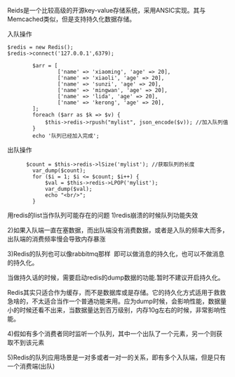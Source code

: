 Reids是一个比较高级的开源key-value存储系统，采用ANSIC实现。其与Memcached类似，但是支持持久化数据存储。

入队操作


```
$redis = new Redis(); 
$redis->connect('127.0.0.1',6379); 

        $arr = [
                ['name' => 'xiaoming', 'age' => 20],
                ['name' => 'xiaoli', 'age' => 20],
                ['name' => 'sunzi', 'age' => 20],
                ['name' => 'mingwan', 'age' => 20],
                ['name' => 'lida', 'age' => 20],
                ['name' => 'kerong', 'age' => 20],
        ];
        foreach ($arr as $k => $v) {
            $this->redis->rpush("mylist", json_encode($v)); //加入队列值
        }
        echo '队列已经加入完成';
```

出队操作 


```
      $count = $this->redis->lSize('mylist'); //获取队列的长度
        var_dump($count);
        for ($i = 1; $i <= $count; $i++) {
            $val = $this->redis->LPOP('mylist');
            var_dump($val);
            echo "<br/>";
        }
```

用redis的list当作队列可能存在的问题
1)redis崩溃的时候队列功能失效

2)如果入队端一直在塞数据，而出队端没有消费数据，或者是入队的频率大而多，出队端的消费频率慢会导致内存暴涨

3)Redis的队列也可以像rabbitmq那样  即可以做消息的持久化，也可以不做消息的持久化。

当做持久话的时候，需要启动redis的dump数据的功能.暂时不建议开启持久化。
 

Redis其实只适合作为缓存，而不是数据库或是存储。它的持久化方式适用于救救急啥的，不太适合当作一个普通功能来用。应为dump时候，会影响性能，数据量小的时候还看不出来，当数据量达到百万级别，内存10g左右的时候，非常影响性能。
 

4)假如有多个消费者同时监听一个队列，其中一个出队了一个元素，另一个则获取不到该元素

5)Redis的队列应用场景是一对多或者一对一的关系，即有多个入队端，但是只有一个消费端(出队)

